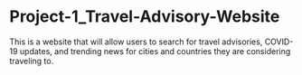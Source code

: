 # Project-1_Travel-Advisory-Website
This is a website that will allow users to search for travel advisories, COVID-19 updates, and trending news for cities and countries they are considering traveling to.
